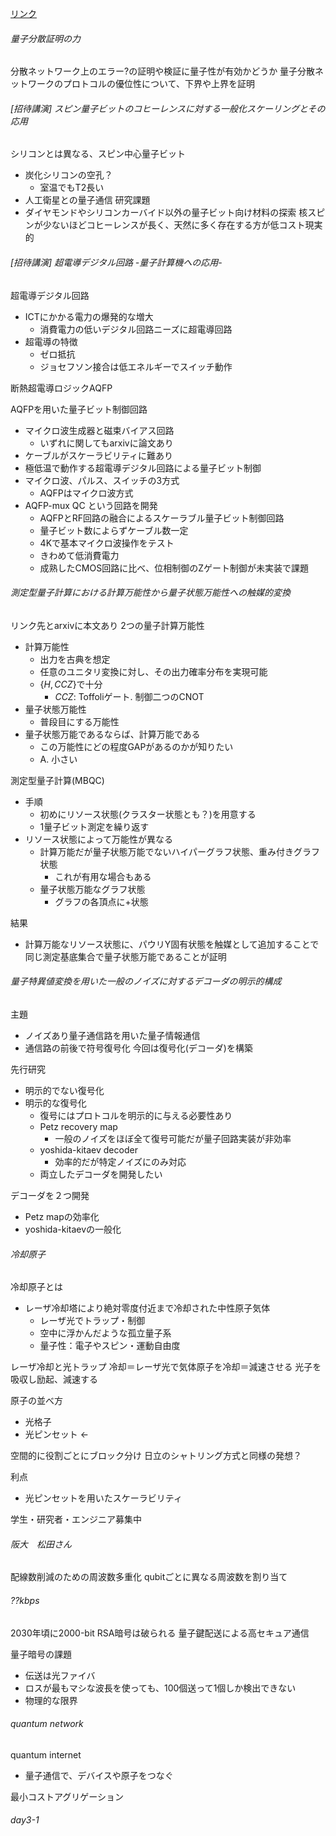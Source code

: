 [リンク](https://drive.google.com/drive/folders/1-LyvFxyLzIfZqAgzDqhIbPEsBKHUu28_?usp=drive_link)
###### 量子分散証明の力
分散ネットワーク上のエラー?の証明や検証に量子性が有効かどうか
量子分散ネットワークのプロトコルの優位性について、下界や上界を証明
###### [招待講演] スピン量子ビットのコヒーレンスに対する一般化スケーリングとその応用
シリコンとは異なる、スピン中心量子ビット
- 炭化シリコンの空孔？
	- 室温でもT2長い
- 人工衛星との量子通信
研究課題
- ダイヤモンドやシリコンカーバイド以外の量子ビット向け材料の探索
核スピンが少ないほどコヒーレンスが長く、天然に多く存在する方が低コスト現実的
###### [招待講演] 超電導デジタル回路 -量子計算機への応用-
超電導デジタル回路
- ICTにかかる電力の爆発的な増大
	- 消費電力の低いデジタル回路ニーズに超電導回路
- 超電導の特徴
	- ゼロ抵抗
	- ジョセフソン接合は低エネルギーでスイッチ動作

断熱超電導ロジックAQFP

AQFPを用いた量子ビット制御回路
- マイクロ波生成器と磁束バイアス回路
	- いずれに関してもarxivに論文あり
- ケーブルがスケーラビリティに難あり
- 極低温で動作する超電導デジタル回路による量子ビット制御
- マイクロ波、パルス、スイッチの3方式
	- AQFPはマイクロ波方式
- AQFP-mux QC という回路を開発
	- AQFPとRF回路の融合によるスケーラブル量子ビット制御回路
	- 量子ビット数によらずケーブル数一定
	- 4Kで基本マイクロ波操作をテスト
	- きわめて低消費電力
	- 成熟したCMOS回路に比べ、位相制御のZゲート制御が未実装で課題
###### 測定型量子計算における計算万能性から量子状態万能性への触媒的変換
リンク先とarxivに本文あり
2つの量子計算万能性
- 計算万能性
	- 出力を古典を想定
	- 任意のユニタリ変換に対し、その出力確率分布を実現可能
	- $\{H, CCZ\}$で十分
		- $CCZ$: Toffoliゲート. 制御二つのCNOT
- 量子状態万能性
	- 普段目にする万能性
- 量子状態万能であるならば、計算万能である
	- この万能性にどの程度GAPがあるのかが知りたい
	- A. 小さい

測定型量子計算(MBQC)
- 手順
	- 初めにリソース状態(クラスター状態とも？)を用意する
	- 1量子ビット測定を繰り返す
- リソース状態によって万能性が異なる
	- 計算万能だが量子状態万能でないハイパーグラフ状態、重み付きグラフ状態
		- これが有用な場合もある
	- 量子状態万能なグラフ状態
		- グラフの各頂点に+状態

結果
- 計算万能なリソース状態に、パウリY固有状態を触媒として追加することで
  同じ測定基底集合で量子状態万能であることが証明

###### 量子特異値変換を用いた一般のノイズに対するデコーダの明示的構成
主題
- ノイズあり量子通信路を用いた量子情報通信
- 通信路の前後で符号復号化 今回は復号化(デコーダ)を構築

先行研究
- 明示的でない復号化
- 明示的な復号化
	- 復号にはプロトコルを明示的に与える必要性あり
	- Petz recovery map
		- 一般のノイズをほぼ全て復号可能だが量子回路実装が非効率
	- yoshida-kitaev decoder
		- 効率的だが特定ノイズにのみ対応
	- 両立したデコーダを開発したい

デコーダを２つ開発
- Petz mapの効率化
- yoshida-kitaevの一般化

###### 冷却原子
冷却原子とは
- レーザ冷却塔により絶対零度付近まで冷却された中性原子気体
	- レーザ光でトラップ・制御
	- 空中に浮かんだような孤立量子系
	- 量子性：電子やスピン・運動自由度

レーザ冷却と光トラップ
冷却＝レーザ光で気体原子を冷却＝減速させる
光子を吸収し励起、減速する

原子の並べ方
- 光格子
- 光ピンセット <- 

空間的に役割ごとにブロック分け
日立のシャトリング方式と同様の発想？

利点
- 光ピンセットを用いたスケーラビリティ

学生・研究者・エンジニア募集中


###### 阪大　松田さん
配線数削減のための周波数多重化
qubitごとに異なる周波数を割り当て
###### ??kbps
2030年頃に2000-bit RSA暗号は破られる
量子鍵配送による高セキュア通信

量子暗号の課題
- 伝送は光ファイバ
- ロスが最もマシな波長を使っても、100個送って1個しか検出できない
- 物理的な限界
###### quantum network
quantum internet
- 量子通信で、デバイスや原子をつなぐ

最小コストアグリゲーション
###### day3-1

###### 
###### 
###### 
###### 
###### 
